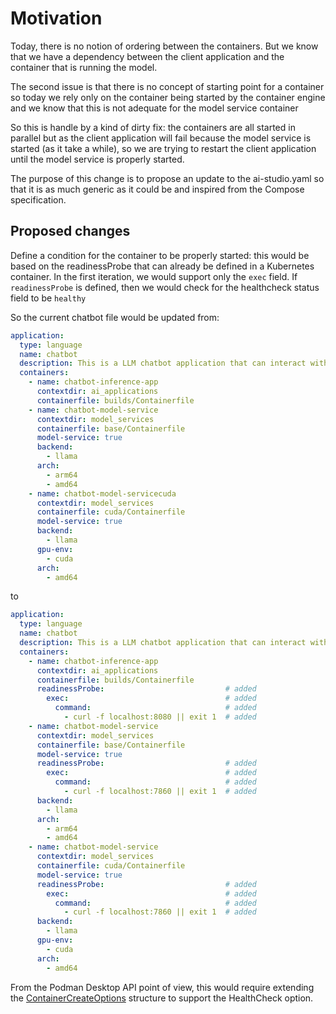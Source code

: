# Motivation

Today, there is no notion of ordering between the containers. But we know that we have a dependency between
the client application and the container that is running the model.

The second issue is that there is no concept of starting point for a container so today we rely only on the
container being started by the container engine and we know that this is not adequate for the model service container

So this is handle by a kind of dirty fix: the containers are all started in parallel but as the client application
will fail because the model service is started (as it take a while), so we are trying to restart the client application
until the model service is properly started.

The purpose of this change is to propose an update to the ai-studio.yaml so that it is as much generic as it
could be and inspired from the Compose specification.

## Proposed changes

Define a condition for the container to be properly started: this would be based on the readinessProbe that can already
be defined in a Kubernetes container. In the first iteration, we would support only the ```exec``` field. If
```readinessProbe``` is defined, then we would check for the healthcheck status field to be ```healthy```

So the current chatbot file would be updated from:

```yaml
application:
  type: language
  name: chatbot
  description: This is a LLM chatbot application that can interact with a llamacpp model-service
  containers:
    - name: chatbot-inference-app
      contextdir: ai_applications
      containerfile: builds/Containerfile
    - name: chatbot-model-service
      contextdir: model_services
      containerfile: base/Containerfile
      model-service: true
      backend: 
        - llama
      arch:
        - arm64
        - amd64
    - name: chatbot-model-servicecuda
      contextdir: model_services
      containerfile: cuda/Containerfile
      model-service: true 
      backend: 
        - llama
      gpu-env:
        - cuda
      arch: 
        - amd64
```

to

```yaml
application:
  type: language
  name: chatbot
  description: This is a LLM chatbot application that can interact with a llamacpp model-service
  containers:
    - name: chatbot-inference-app
      contextdir: ai_applications
      containerfile: builds/Containerfile
      readinessProbe:                           # added
        exec:                                   # added
          command:                              # added
            - curl -f localhost:8080 || exit 1  # added
    - name: chatbot-model-service
      contextdir: model_services
      containerfile: base/Containerfile
      model-service: true
      readinessProbe:                           # added
        exec:                                   # added
          command:                              # added
            - curl -f localhost:7860 || exit 1  # added
      backend: 
        - llama
      arch:
        - arm64
        - amd64
    - name: chatbot-model-service
      contextdir: model_services
      containerfile: cuda/Containerfile
      model-service: true
      readinessProbe:                           # added
        exec:                                   # added
          command:                              # added
            - curl -f localhost:7860 || exit 1  # added
      backend: 
        - llama
      gpu-env:
        - cuda
      arch: 
        - amd64
```

From the Podman Desktop API point of view, this would require extending the
[ContainerCreateOptions](https://podman-desktop.io/api/interfaces/ContainerCreateOptions) structure to support the
HealthCheck option.
